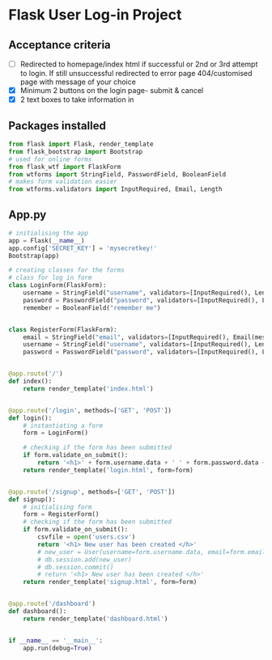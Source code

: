 # Flask User Log-in Project 

## Acceptance criteria
- [ ] Redirected to homepage/index html if successful or 2nd or 3rd attempt to login. If still unsuccessful redirected to error page 404/customised page with message of your choice
- [x] Minimum 2 buttons on the login page- submit & cancel
- [x] 2 text boxes to take information in 

## Packages installed
```python
from flask import Flask, render_template
from flask_bootstrap import Bootstrap
# used for online forms
from flask_wtf import FlaskForm
from wtforms import StringField, PasswordField, BooleanField
# makes form validation easier
from wtforms.validators import InputRequired, Email, Length
```

## App.py
```python
# initialising the app
app = Flask(__name__)
app.config['SECRET_KEY'] = 'mysecretkey!'
Bootstrap(app)

# creating classes for the forms
# class for log in form
class LoginForm(FlaskForm):
    username = StringField("username", validators=[InputRequired(), Length(min=4, max=15)])
    password = PasswordField("password", validators=[InputRequired(), Length(min=8, max=80)])
    remember = BooleanField("remember me")


class RegisterForm(FlaskForm):
    email = StringField("email", validators=[InputRequired(), Email(message="Invalid Email!"), Length(max=50)])
    username = StringField("username", validators=[InputRequired(), Length(min=4, max=15)])
    password = PasswordField("password", validators=[InputRequired(), Length(min=8, max=80)])


@app.route('/')
def index():
    return render_template('index.html')


@app.route('/login', methods=['GET', 'POST'])
def login():
    # instantiating a form
    form = LoginForm()

    # checking if the form has been submitted
    if form.validate_on_submit():
        return '<h1>' + form.username.data + ' ' + form.password.data + '</h1>'
    return render_template('login.html', form=form)


@app.route('/signup', methods=['GET', 'POST'])
def signup():
    # initialising form
    form = RegisterForm()
    # checking if the form has been submitted
    if form.validate_on_submit():
        csvfile = open('users.csv')
        return '<h1> New user has been created </h>'
        # new_user = User(username=form.username.data, email=form.email.data, password=form.password.data)
        # db.session.add(new_user)
        # db.session.commit()
        # return '<h1> New user has been created </h>'
    return render_template('signup.html', form=form)


@app.route('/dashboard')
def dashboard():
    return render_template('dashboard.html')


if __name__ == '__main__':
    app.run(debug=True)

```


